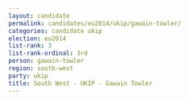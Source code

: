 ```yaml
---
layout: candidate
permalink: candidates/eu2014/ukip/gawain-towler/
categories: candidate ukip
election: eu2014
list-rank: 3
list-rank-ordinal: 3rd
person: gawain-towler
region: south-west
party: ukip
title: South West - UKIP - Gawain Towler
---
```

